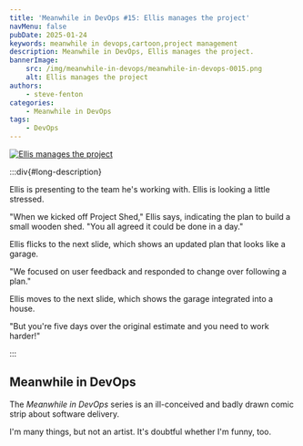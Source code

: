 ```yaml
---
title: 'Meanwhile in DevOps #15: Ellis manages the project'
navMenu: false
pubDate: 2025-01-24
keywords: meanwhile in devops,cartoon,project management
description: Meanwhile in DevOps, Ellis manages the project.
bannerImage:
    src: /img/meanwhile-in-devops/meanwhile-in-devops-0015.png
    alt: Ellis manages the project
authors:
    - steve-fenton
categories:
    - Meanwhile in DevOps
tags:
    - DevOps
---
```


<a href="#long-description">
<img src="/img/meanwhile-in-devops/meanwhile-in-devops-0015.png" alt="Ellis manages the project" />
</a>

:::div{#long-description}

Ellis is presenting to the team he's working with. Ellis is looking a little stressed.

"When we kicked off Project Shed," Ellis says, indicating the plan to build a small wooden shed. "You all agreed it could be done in a day."

Ellis flicks to the next slide, which shows an updated plan that looks like a garage.

"We focused on user feedback and responded to change over following a plan."

Ellis moves to the next slide, which shows the garage integrated into a house.

"But you're five days over the original estimate and you need to work harder!"

:::

## Meanwhile in DevOps

The *Meanwhile in DevOps* series is an ill-conceived and badly drawn comic strip about software delivery.

I'm many things, but not an artist. It's doubtful whether I'm funny, too.
